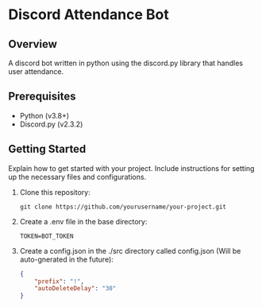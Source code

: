 # Discord Attendance Bot

## Overview

A discord bot written in python using the discord.py library that handles user attendance.

## Prerequisites

- Python (v3.8+)
- Discord.py (v2.3.2)

## Getting Started

Explain how to get started with your project. Include instructions for setting up the necessary files and configurations.

1. Clone this repository:

   ```shell
   git clone https://github.com/yourusername/your-project.git

2. Create a .env file in the base directory:
    ```env
    TOKEN=BOT_TOKEN
3. Create a config.json in the ./src directory called config.json (Will be auto-gnerated in the future):
    ```json
    {
        "prefix": "!",
        "autoDeleteDelay": "30"
    }